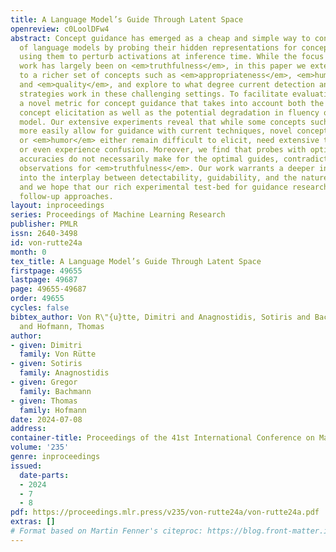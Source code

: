 ```yaml
---
title: A Language Model’s Guide Through Latent Space
openreview: c0LoolDFw4
abstract: Concept guidance has emerged as a cheap and simple way to control the behavior
  of language models by probing their hidden representations for concept vectors and
  using them to perturb activations at inference time. While the focus of previous
  work has largely been on <em>truthfulness</em>, in this paper we extend this framework
  to a richer set of concepts such as <em>appropriateness</em>, <em>humor</em>, <em>creativity</em>
  and <em>quality</em>, and explore to what degree current detection and guidance
  strategies work in these challenging settings. To facilitate evaluation, we develop
  a novel metric for concept guidance that takes into account both the success of
  concept elicitation as well as the potential degradation in fluency of the guided
  model. Our extensive experiments reveal that while some concepts such as <em>truthfulness</em>
  more easily allow for guidance with current techniques, novel concepts such as <em>appropriateness</em>
  or <em>humor</em> either remain difficult to elicit, need extensive tuning to work,
  or even experience confusion. Moreover, we find that probes with optimal detection
  accuracies do not necessarily make for the optimal guides, contradicting previous
  observations for <em>truthfulness</em>. Our work warrants a deeper investigation
  into the interplay between detectability, guidability, and the nature of the concept,
  and we hope that our rich experimental test-bed for guidance research inspires stronger
  follow-up approaches.
layout: inproceedings
series: Proceedings of Machine Learning Research
publisher: PMLR
issn: 2640-3498
id: von-rutte24a
month: 0
tex_title: A Language Model’s Guide Through Latent Space
firstpage: 49655
lastpage: 49687
page: 49655-49687
order: 49655
cycles: false
bibtex_author: Von R\"{u}tte, Dimitri and Anagnostidis, Sotiris and Bachmann, Gregor
  and Hofmann, Thomas
author:
- given: Dimitri
  family: Von Rütte
- given: Sotiris
  family: Anagnostidis
- given: Gregor
  family: Bachmann
- given: Thomas
  family: Hofmann
date: 2024-07-08
address:
container-title: Proceedings of the 41st International Conference on Machine Learning
volume: '235'
genre: inproceedings
issued:
  date-parts:
  - 2024
  - 7
  - 8
pdf: https://proceedings.mlr.press/v235/von-rutte24a/von-rutte24a.pdf
extras: []
# Format based on Martin Fenner's citeproc: https://blog.front-matter.io/posts/citeproc-yaml-for-bibliographies/
---
```

